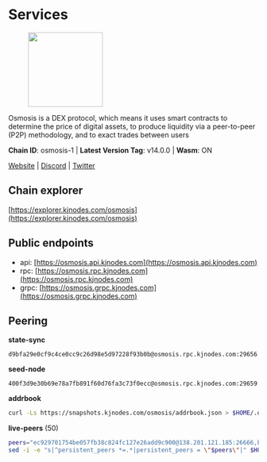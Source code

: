 # Services

<figure><img src="https://raw.githubusercontent.com/kj89/testnet_manuals/main/pingpub/logos/osmosis.png" width="150" alt=""><figcaption></figcaption></figure>

Osmosis is a DEX protocol, which means it uses smart contracts  to determine the price of digital assets, to produce liquidity  via a peer-to-peer (P2P) methodology, and to exact trades between users

**Chain ID**: osmosis-1 | **Latest Version Tag**: v14.0.0 | **Wasm**: ON

[Website](https://osmosis.zone) | [Discord](https://discord.gg/osmosis) | [Twitter](https://twitter.com/osmosiszone)




## Chain explorer
[https://explorer.kjnodes.com/osmosis](https://explorer.kjnodes.com/osmosis)

## Public endpoints

* api: [https://osmosis.api.kjnodes.com](https://osmosis.api.kjnodes.com)
* rpc: [https://osmosis.rpc.kjnodes.com](https://osmosis.rpc.kjnodes.com)
* grpc: [https://osmosis.grpc.kjnodes.com](https://osmosis.grpc.kjnodes.com)

## Peering

**state-sync**

```text
d9bfa29e0cf9c4ce0cc9c26d98e5d97228f93b0b@osmosis.rpc.kjnodes.com:29656
```

**seed-node**

```text
400f3d9e30b69e78a7fb891f60d76fa3c73f0ecc@osmosis.rpc.kjnodes.com:29659
```

**addrbook**
```bash
curl -Ls https://snapshots.kjnodes.com/osmosis/addrbook.json > $HOME/.osmosisd/config/addrbook.json
```

**live-peers** (50)
```bash
peers="ec929701754be057fb38c824fc127e26add9c900@138.201.121.185:26666,bba10290da32f3cb41e15c3a192413666ce05cee@5.9.208.10:26656,d9bfa29e0cf9c4ce0cc9c26d98e5d97228f93b0b@65.109.88.38:29656,5f82cc2745cd5d02630e8b1528bd5a312fdccb6e@89.149.218.69:26656,30e9432879d5b0976b88e52120dc12338e40fc33@65.108.108.176:26656,f95d9634ad68b8f0ac80ce308adb71d8c119ada5@141.98.219.104:26656,747d01891a83d6f759d88f9be07159c268b584b0@141.95.65.98:26656,569aac51b04607a18696c63035586816dec85511@157.90.213.235:26656,82e224c9640048a6513c589e904c0d903bb99f32@74.118.140.23:26656,f52f76f144c93e0e8313dce465b8c00afe2fc4e6@89.149.218.123:26656,43785e5ffd8783393ea8094f77efcee5bdbcdce3@78.141.244.18:26656,42745690b41f6a7515c4a87d88efda2e82b55b76@78.46.94.183:26656,3197daa0ee5245b17a546be032ff0f6814e1d1db@148.251.191.239:26656,259ab883ee76f92e82f8f14d463aaaa09d857fb9@144.76.70.108:9010,20913e92e8b9ea2d80ad34edd9b52e97886cf616@54.37.30.181:26656,f4b811759e55f665180545ad5e1b42573f660861@135.181.181.251:26656,724cef11bbe866269b3d67f7dd5ea539cc4096bf@198.244.164.186:26656,bfb67b2ae345955d6bc0991450120669c683386e@149.56.25.66:26656,74e8ba742d8312c250f3237c8c8f3f951c01f9df@95.216.4.104:26656,407267ac44b20a0a4258d0bbca1c9f657bf88d08@74.118.143.19:26656,31e7a8b8cc97e85472c609f9d220fdd9536d4f4d@94.130.220.54:26656,e0fbdbdce6ec8797412751edd00fbaf114c42fad@34.220.226.204:26656,2736d870197d443e463b4ff4b7b52f1cec920030@45.63.39.14:26656,a6283307952423c1751431c220d11ed36b61ed84@143.110.237.113:26656,47e4075978458bfc382630b2a46aabbbbf7977b2@143.198.234.114:26656,c7fb97358712f447ca0689e814fe8c965a71b314@65.21.133.114:26656,9f2489016bcf055fde40498f54bf893f3a00f9de@138.201.85.176:26656,dc230c6475bdbf3ab64058a37a8de2261b6396eb@74.96.207.58:26822,9b1bfb99d9eb04af32510ed8e3eb83c59448662f@95.214.52.220:26656,1876eb08c7e93c965a895177f82c8725f89c0f65@54.214.183.228:26656,fced2c95050c0d4781b76cd2b0a93efae03cb395@65.108.77.93:26656,173751092c573b78d0dd40677dc7d7f5b546dcfd@94.130.207.9:26656,e613079d9b1c1c688963215a975cc9b29722f4fb@65.108.238.103:12556,f9a920a61ee994b12b77178dd5f1fc1ed39b7cd2@142.132.255.49:26656,4a837e3411b0281f00c07706cfea72d3ebc575f1@176.9.38.49:26656,e81c3c20833cfb5d652a9c842c9f1c8b1835479d@108.61.190.21:26656,2f4c0337b2522034a614a5cb2c61a891fe753c03@5.9.81.187:29656,4e38d3caa1554d7f46a2654fa9997554c13f61f2@95.216.96.61:26656,e3cc05de734a9eb3da832cf0236f319a9a4063ba@95.216.101.39:26656,fc590afe489a1b9ca8ff3f2fb396dbc20b1997a4@204.16.244.254:26656,a2024229e2eed1650ba3a3ea9db67fa318dc232e@142.132.199.3:26656,6b1dd134b30aeaeb2f21f33bd2cd0370a2275501@138.68.6.165:26656,1c02ae0be21e3b08d9beadf91c26aec4193d2659@135.181.22.238:26656,60a2c89e7253502e93517a026f44a2431cc81230@220.85.113.39:26656,42f42a4b3527b927d5002d45abd37f66ecdd4861@51.178.74.75:16656,6178f129efa76d235436e2156959d0acb4772c6a@65.108.128.168:36656,32e9d4a7413dd5393c8be004bee68dea683be839@65.21.227.95:2004,8500a6a0a7f1a6afc66f5d8956214bfd44ebd30c@65.109.53.142:26856,1c398af2208984d4e59bc41132e3eac0508abb0f@95.216.76.251:26656,75bf6dafe195f7655fb777169a910c76d0299692@168.119.91.114:26656"
sed -i -e "s|^persistent_peers *=.*|persistent_peers = \"$peers\"|" $HOME/.osmosisd/config/config.toml
```
